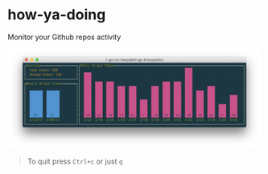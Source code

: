 how-ya-doing
============

Monitor your Github repos activity

![screen](https://github.com/blacktop/how-ya-doing/raw/master/screen-shot.png)

> To quit press `Ctrl+c` or just `q`
